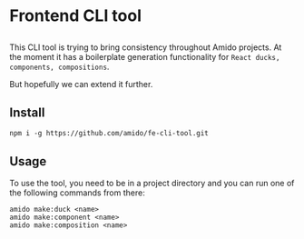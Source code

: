 # Frontend CLI tool

##
This CLI tool is trying to bring consistency throughout Amido projects. At the moment it has a boilerplate generation functionality for `React ducks, components, compositions`.

But hopefully we can extend it further.

## Install

```
npm i -g https://github.com/amido/fe-cli-tool.git
```

## Usage

To use the tool, you need to be in a project directory and you can run one of the following commands from there:

```
amido make:duck <name>
amido make:component <name>
amido make:composition <name>
```
